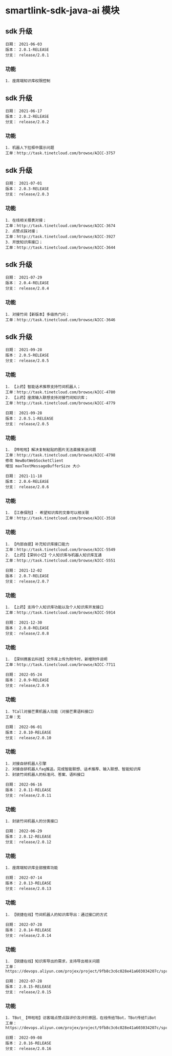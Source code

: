 # smartlink-sdk-java-ai 模块

## sdk 升级

~~~~
日期： 2021-06-03
版本： 2.0.1-RELEASE
分支： release/2.0.1
~~~~

### 功能
~~~~
1. 座席端知识库权限控制
~~~~

## sdk 升级

~~~~
日期： 2021-06-17
版本： 2.0.2-RELEASE
分支： release/2.0.2
~~~~

### 功能
~~~~
1. 机器人下拉框中展示问题
工单：http://task.tinetcloud.com/browse/AICC-3757
~~~~


## sdk 升级

~~~~
日期： 2021-07-01
版本： 2.0.3-RELEASE
分支： release/2.0.3
~~~~

### 功能
~~~~
1. 在线相关报表对接；
工单：http://task.tinetcloud.com/browse/AICC-3674
2. 点赞点踩对接；
工单：http://task.tinetcloud.com/browse/AICC-3927
3. 开放知识库接口；
工单：http://task.tinetcloud.com/browse/AICC-3644
~~~~


## sdk 升级

~~~~
日期： 2021-07-29
版本： 2.0.4-RELEASE
分支： release/2.0.4
~~~~

### 功能
~~~~
1. 对接竹间【新版本】多级热门问；
工单：http://task.tinetcloud.com/browse/AICC-3646
~~~~


## sdk 升级

~~~~
日期： 2021-09-28
版本： 2.0.5-RELEASE
分支： release/2.0.5
~~~~

### 功能
~~~~
1. 【上药】智能话术推荐支持竹间机器人；
工单：http://task.tinetcloud.com/browse/AICC-4780
2. 【上药】座席输入联想支持对接竹间知识库；
工单：http://task.tinetcloud.com/browse/AICC-4779
~~~~

~~~~
日期： 2021-09-28
版本： 2.0.5.1-RELEASE
分支： release/2.0.5
~~~~

### 功能
~~~~
1. 【哗啦啦】解决复制粘贴的图片无法直接发送问题
工单：http://task.tinetcloud.com/browse/AICC-4798
修改 NewBotWebSocketClient
增加 maxTextMessageBufferSize 大小
~~~~

~~~~
日期： 2021-11-18
版本： 2.0.6-RELEASE
分支： release/2.0.6
~~~~

### 功能
~~~~
1. 【江泰保险】- 希望知识库的文章可以相关联
工单：http://task.tinetcloud.com/browse/AICC-3518
~~~~

### 功能
~~~~
1. 【内部自提】补充知识库接口能力
工单：http://task.tinetcloud.com/browse/AICC-5549
2. 【上药】【深圳小亿】个人知识库与机器人知识库互通
工单：http://task.tinetcloud.com/browse/AICC-5551
~~~~

~~~~
日期： 2021-12-02
版本： 2.0.7-RELEASE
分支： release/2.0.7
~~~~

### 功能
~~~~
1. 【上药】支持个人知识库功能以及个人知识库开发接口
工单：http://task.tinetcloud.com/browse/AICC-5914
~~~~

~~~~
日期： 2021-12-30
版本： 2.0.8-RELEASE
分支： release/2.0.8
~~~~

### 功能
~~~~
1. 【深圳携客云科技】文件库上传为附件时，新增附件说明
工单：http://task.tinetcloud.com/browse/AICC-7711
~~~~

~~~~
日期： 2022-05-24
版本： 2.0.9-RELEASE
分支： release/2.0.9
~~~~

### 功能
~~~~
1. TCall对接芒果机器人功能（对接芒果语料接口）
工单：无
~~~~

~~~~
日期： 2022-06-01
版本： 2.0.10-RELEASE
分支： release/2.0.10
~~~~

### 功能
~~~~
1. 对接自研机器人引擎
2. 对接自研机器人faq推送。完成智能联想、话术推荐、输入联想、智能知识库
3. 封装竹间机器人的标准问、答案、语料接口
~~~~

~~~~
日期： 2022-06-16
版本： 2.0.11-RELEASE
分支： release/2.0.11
~~~~

### 功能
~~~~
1. 封装竹间机器人的分类接口
~~~~

~~~~
日期： 2022-06-29
版本： 2.0.12-RELEASE
分支： release/2.0.12
~~~~

### 功能
~~~~
1. 座席端知识库全部搜索功能
~~~~

~~~~
日期： 2022-07-14
版本： 2.0.13-RELEASE
分支： release/2.0.13
~~~~

### 功能
~~~~
1. 【锐捷在线】竹间机器人的知识库导出：通过接口的方式
~~~~

~~~~
日期： 2022-07-28
版本： 2.0.14-RELEASE
分支： release/2.0.14
~~~~

### 功能
~~~~
1. 【锐捷在线】知识库导出的需求，支持导出相关问题
工单：https://devops.aliyun.com/projex/project/9fb8c3c6c028e41a603034207c/sprint/6e13816aa5f54d1eb9af2d37c0#activeTab=Workitem&openWorkitemIdentifier=3cdb3e1663bca828612d062185
~~~~

~~~~
日期： 2022-07-28
版本： 2.0.15-RELEASE
分支： release/2.0.15
~~~~

### 功能
~~~~
1. TBot_【哗啦啦】访客端点赞点踩评价及评价原因，在线传给TBot，TBot传给TiBot
工单：https://devops.aliyun.com/projex/project/9fb8c3c6c028e41a603034207c/sprint/0f7b3974a6b5eac3d8ba2656dd#activeTab=Workitem&openWorkitemIdentifier=0f6e181dd6b7038e08309e614b
~~~~

~~~~
日期： 2022-09-08
版本： 2.0.16-RELEASE
分支： release/2.0.16
~~~~